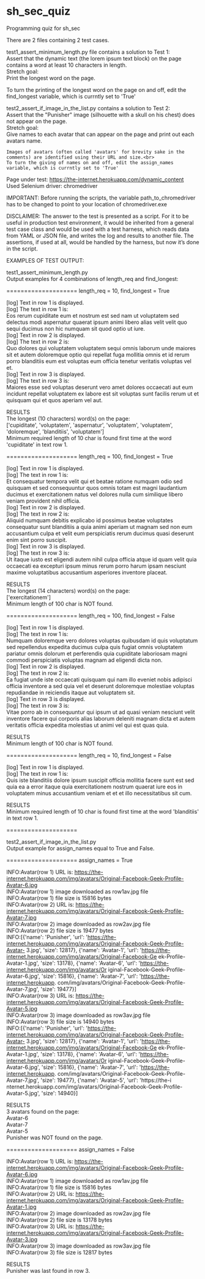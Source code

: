 # sh_sec_quiz
Programming quiz for sh_sec

There are 2 files containing 2 test cases.

test1_assert_minimum_length.py file contains a solution to Test 1:<br>
  Assert that the dynamic text (the lorem ipsum text block) on the page contains a word at least 10 characters in length.<br>
  Stretch goal:<br>
    Print the longest word on the page.
  
  To turn the printing of the longest word on the page on and off, edit the find_longest variable, which is currntly set to 'True'

test2_assert_if_image_in_the_list.py contains a solution to Test 2:<br> 
    Assert that the "Punisher" image (silhouette with a skull on his chest) does not appear on the page.<br>
    Stretch goal:<br>
        Give names to each avatar that can appear on the page and print out each avatars name.<br>
    
    Images of avatars (often called 'avatars' for brevity sake in the comments) are identified using their URL and size.<br>
    To turn the giving of names on and off, edit the assign_names variable, which is currntly set to 'True'
    
Page under test: https://the-internet.herokuapp.com/dynamic_content<br>
Used Selenium driver: chromedriver

IMPORTANT: Before running the scripts, the variable path_to_chromedriver has to be changed to point to your location of chromedriver.exe

DISCLAIMER: The answer to the test is presented as a script. For it to be useful in production test environment, it would be inherited from a general test case class and would be used with a test harness, which reads data from YAML or JSON file, and writes the log and results to another file. The assertions, if used at all, would be handled by the harness, but now it’s done in the script.

EXAMPLES OF TEST OUTPUT:

test1_assert_minimum_length.py<br>
Output examples for 4 combinations of length_req and find_longest:

====================
length_req = 10,
find_longest = True

[log] Text in row 1 is displayed.<br>
[log] The text in row 1 is:<br>
Eos rerum cupiditate eum et nostrum est sed nam ut voluptatem sed delectus modi aspernatur quaerat ipsum animi libero alias velit velit quo sequi ducimus non hic numquam sit quod optio ut iure.<br>
[log] Text in row 2 is displayed.<br>
[log] The text in row 2 is:<br>
Quo dolores qui voluptatem voluptatem sequi omnis laborum unde maiores sit et autem doloremque optio qui repellat fuga mollitia omnis et id rerum porro blanditiis eum est voluptas eum officia tenetur veritatis voluptas vel et.<br>
[log] Text in row 3 is displayed.<br>
[log] The text in row 3 is:<br>
Maiores esse sed voluptas deserunt vero amet dolores occaecati aut eum incidunt repellat voluptatem ex labore est sit voluptas sunt facilis rerum ut et quisquam qui et quos aperiam vel aut.

RESULTS<br>
The longest (10 characters) word(s) on the page:<br>
['cupiditate', 'voluptatem', 'aspernatur', 'voluptatem', 'voluptatem', 'doloremque', 'blanditiis', 'voluptatem']<br>
Minimum required length of 10 char is found first time at the word 'cupiditate' in text row 1.

====================
length_req = 100,
find_longest = True

[log] Text in row 1 is displayed.<br>
[log] The text in row 1 is:<br>
Et consequatur tempora velit qui et beatae ratione numquam odio sed quisquam et sed consequuntur quos omnis totam est magni laudantium ducimus et exercitationem natus vel dolores nulla cum similique libero veniam provident nihil officia.<br>
[log] Text in row 2 is displayed.<br>
[log] The text in row 2 is:<br>
Aliquid numquam debitis explicabo id possimus beatae voluptates consequatur sunt blanditiis a quia animi aperiam ut magnam sed non eum accusantium culpa et velit eum perspiciatis rerum ducimus quasi deserunt enim sint porro suscipit.<br>
[log] Text in row 3 is displayed.<br>
[log] The text in row 3 is:<br>
Ut itaque iusto est eligendi autem nihil culpa officia atque id quam velit quia occaecati ea excepturi ipsum minus rerum porro harum ipsam nesciunt maxime voluptatibus accusantium asperiores inventore placeat.

RESULTS<br>
The longest (14 characters) word(s) on the page:<br>
['exercitationem']<br>
Minimum length of 100 char is NOT found.

====================
length_req = 100,
find_longest = False

[log] Text in row 1 is displayed.<br>
[log] The text in row 1 is:<br>
Numquam doloremque vero dolores voluptas quibusdam id quis voluptatum sed repellendus expedita ducimus culpa quis fugiat omnis voluptatem pariatur omnis dolorum et perferendis quia cupiditate laboriosam magni commodi perspiciatis voluptas magnam ad eligendi dicta non.<br>
[log] Text in row 2 is displayed.<br>
[log] The text in row 2 is:<br>
Ea fugiat unde iste occaecati quisquam qui nam illo eveniet nobis adipisci officia inventore a sed quia vel et deserunt doloremque molestiae voluptas repudiandae in reiciendis itaque aut voluptatem sit.<br>
[log] Text in row 3 is displayed.<br>
[log] The text in row 3 is:<br>
Vitae porro ab in consequuntur qui ipsum ut ad quasi veniam nesciunt velit inventore facere qui corporis alias laborum deleniti magnam dicta et autem veritatis officia expedita molestias ut animi vel qui est quas quia.

RESULTS<br>
Minimum length of 100 char is NOT found.

====================
length_req = 10,
find_longest = False

[log] Text in row 1 is displayed.<br>
[log] The text in row 1 is:<br>
Quis iste blanditiis dolore ipsum suscipit officia mollitia facere sunt est sed quia ea a error itaque quia exercitationem nostrum quaerat iure eos in voluptatem minus accusantium veniam et et et illo necessitatibus sit cum.

RESULTS<br>
Minimum required length of 10 char is found first time at the word 'blanditiis' in text row 1.

====================

test2_assert_if_image_in_the_list.py<br>
Output example for assign_names equal to True and False.

====================
assign_names = True

INFO:Avatar(row 1) URL is: https://the-internet.herokuapp.com/img/avatars/Original-Facebook-Geek-Profile-Avatar-6.jpg<br>
INFO:Avatar(row 1) image downloaded as row1av.jpg file<br>
INFO:Avatar(row 1) file size is 15816 bytes<br>
INFO:Avatar(row 2) URL is: https://the-internet.herokuapp.com/img/avatars/Original-Facebook-Geek-Profile-Avatar-7.jpg<br>
INFO:Avatar(row 2) image downloaded as row2av.jpg file<br>
INFO:Avatar(row 2) file size is 19477 bytes<br>
INFO:[{'name': 'Punisher', 'url': 'https://the-internet.herokuapp.com/img/avatars/Original-Facebook-Geek-Profile-Avatar-
3.jpg', 'size': 12817}, {'name': 'Avatar-1', 'url': 'https://the-internet.herokuapp.com/img/avatars/Original-Facebook-Ge
ek-Profile-Avatar-1.jpg', 'size': 13178}, {'name': 'Avatar-6', 'url': 'https://the-internet.herokuapp.com/img/avatars/Or
iginal-Facebook-Geek-Profile-Avatar-6.jpg', 'size': 15816}, {'name': 'Avatar-7', 'url': 'https://the-internet.herokuapp.
com/img/avatars/Original-Facebook-Geek-Profile-Avatar-7.jpg', 'size': 19477}]<br>
INFO:Avatar(row 3) URL is: https://the-internet.herokuapp.com/img/avatars/Original-Facebook-Geek-Profile-Avatar-5.jpg<br>
INFO:Avatar(row 3) image downloaded as row3av.jpg file<br>
INFO:Avatar(row 3) file size is 14940 bytes<br>
INFO:[{'name': 'Punisher', 'url': 'https://the-internet.herokuapp.com/img/avatars/Original-Facebook-Geek-Profile-Avatar-
3.jpg', 'size': 12817}, {'name': 'Avatar-1', 'url': 'https://the-internet.herokuapp.com/img/avatars/Original-Facebook-Ge
ek-Profile-Avatar-1.jpg', 'size': 13178}, {'name': 'Avatar-6', 'url': 'https://the-internet.herokuapp.com/img/avatars/Or
iginal-Facebook-Geek-Profile-Avatar-6.jpg', 'size': 15816}, {'name': 'Avatar-7', 'url': 'https://the-internet.herokuapp.
com/img/avatars/Original-Facebook-Geek-Profile-Avatar-7.jpg', 'size': 19477}, {'name': 'Avatar-5', 'url': 'https://the-i
nternet.herokuapp.com/img/avatars/Original-Facebook-Geek-Profile-Avatar-5.jpg', 'size': 14940}]<br>

RESULTS<br>
3 avatars found on the page:<br>
Avatar-6<br>
Avatar-7<br>
Avatar-5<br>
Punisher was NOT found on the page.<br>

====================
assign_names = False

INFO:Avatar(row 1) URL is: https://the-internet.herokuapp.com/img/avatars/Original-Facebook-Geek-Profile-Avatar-6.jpg<br>
INFO:Avatar(row 1) image downloaded as row1av.jpg file<br>
INFO:Avatar(row 1) file size is 15816 bytes<br>
INFO:Avatar(row 2) URL is: https://the-internet.herokuapp.com/img/avatars/Original-Facebook-Geek-Profile-Avatar-1.jpg<br>
INFO:Avatar(row 2) image downloaded as row2av.jpg file<br>
INFO:Avatar(row 2) file size is 13178 bytes<br>
INFO:Avatar(row 3) URL is: https://the-internet.herokuapp.com/img/avatars/Original-Facebook-Geek-Profile-Avatar-3.jpg<br>
INFO:Avatar(row 3) image downloaded as row3av.jpg file<br>
INFO:Avatar(row 3) file size is 12817 bytes<br>

RESULTS<br>
Punisher was last found in row 3.
